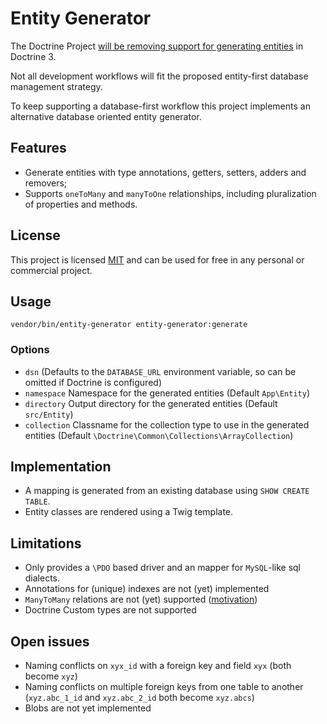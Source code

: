 # Entity Generator

The Doctrine Project [will be removing support for generating entities](https://github.com/symfony/symfony-docs/issues/8893) in Doctrine 3.

Not all development workflows will fit the proposed entity-first database management strategy.

To keep supporting a database-first workflow this project implements an alternative database oriented entity generator. 

## Features
- Generate entities with type annotations, getters, setters, adders and removers;
- Supports `oneToMany` and `manyToOne` relationships, including pluralization of properties and methods.

## License
This project is licensed [MIT](https://choosealicense.com/licenses/mit/) and can be used for free in any personal or commercial project.

## Usage
```shell script
vendor/bin/entity-generator entity-generator:generate
```

### Options
- `dsn` (Defaults to the `DATABASE_URL` environment variable, so can be omitted if Doctrine is configured)
- `namespace` Namespace for the generated entities (Default `App\Entity`)
- `directory` Output directory for the generated entities (Default `src/Entity`)
- `collection` Classname for the collection type to use in the generated entities (Default `\Doctrine\Common\Collections\ArrayCollection`)

## Implementation
- A mapping is generated from an existing database using `SHOW CREATE TABLE`.
- Entity classes are rendered using a Twig template.

## Limitations
- Only provides a `\PDO` based driver and an mapper for `MySQL`-like sql dialects. 
- Annotations for (unique) indexes are not (yet) implemented
- `ManyToMany` relations are not (yet) supported ([motivation](https://stackoverflow.com/questions/18655286/doctrine-2-how-to-handle-join-tables-with-extra-columns))
- Doctrine Custom types are not supported

## Open issues
- Naming conflicts on `xyx_id` with a foreign key and field `xyx` (both become `xyz`)
- Naming conflicts on multiple foreign keys from one table to another (`xyz.abc_1_id` and `xyz.abc_2_id` both become `xyz.abcs`) 
- Blobs are not yet implemented
